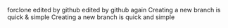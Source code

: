 forclone
edited by github
edited by github again
Creating a new branch is quick & simple
Creating a new branch is quick and simple
